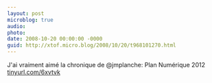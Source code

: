 ```yaml
---
layout: post
microblog: true
audio: 
photo: 
date: 2008-10-20 00:00:00 -0000
guid: http://xtof.micro.blog/2008/10/20/t968101270.html
---
```

J'ai vraiment aimé la chronique de  @jmplanche: Plan Numérique 2012 [tinyurl.com/6xvtvk](http://tinyurl.com/6xvtvk)
